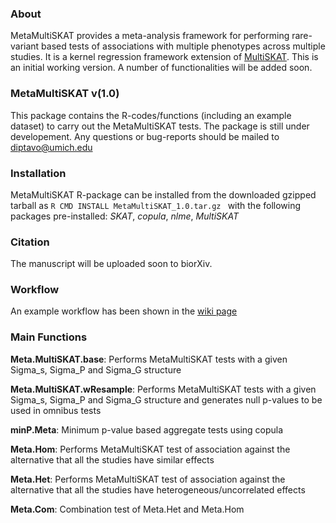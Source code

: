 ### About

MetaMultiSKAT provides a meta-analysis framework for performing rare-variant based tests of associations with multiple phenotypes across multiple studies. It is a kernel regression framework extension of [MultiSKAT](https://github.com/diptavo/MultiSKAT). This is an initial working version. A number of functionalities will be added soon.


### MetaMultiSKAT v(1.0)

This package contains the R-codes/functions (including an example dataset) to carry out the MetaMultiSKAT tests. The package is still under developement. Any questions or bug-reports should be mailed to diptavo@umich.edu

### Installation

MetaMultiSKAT R-package can be installed from the downloaded gzipped tarball as
```R CMD INSTALL MetaMultiSKAT_1.0.tar.gz ```
with the following packages pre-installed: *SKAT*, *copula*, *nlme*, *MultiSKAT*

### Citation

The manuscript will be uploaded soon to biorXiv.

### Workflow

An example workflow has been shown in the [wiki page](https://github.com/diptavo/MetaMultiSKAT/wiki)

### Main Functions

**Meta.MultiSKAT.base**: Performs MetaMultiSKAT tests with a given Sigma_s, Sigma_P and Sigma_G structure

**Meta.MultiSKAT.wResample**: Performs MetaMultiSKAT tests with a given Sigma_s, Sigma_P and Sigma_G structure and generates null p-values to be used in omnibus tests

**minP.Meta**: Minimum p-value based aggregate tests using copula

**Meta.Hom**: Performs MetaMultiSKAT test of association against the alternative that all the studies have similar effects

**Meta.Het**: Performs MetaMultiSKAT test of association against the alternative that all the studies have heterogeneous/uncorrelated effects

**Meta.Com**: Combination test of Meta.Het and Meta.Hom
